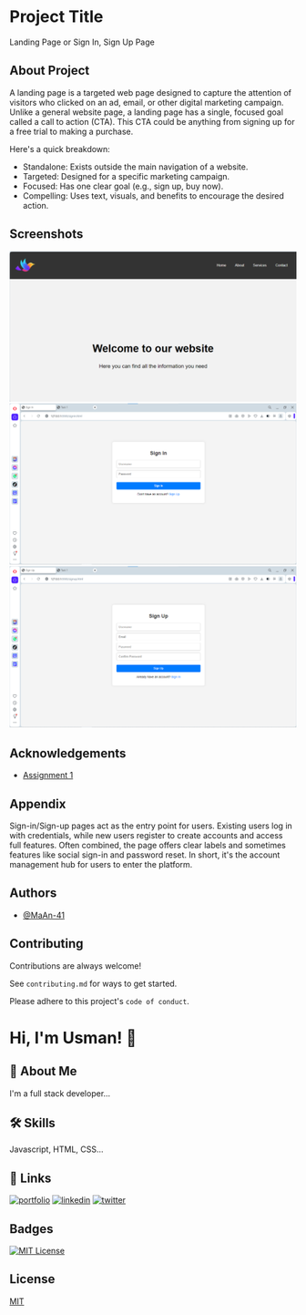 
# Project Title

Landing Page or Sign In, Sign Up Page

## About Project


A landing page is a targeted web page designed to capture the attention of visitors who clicked on an ad, email, or other digital marketing campaign. Unlike a general website page, a landing page has a single, focused goal called a call to action (CTA). This CTA could be anything from signing up for a free trial to making a purchase.

Here's a quick breakdown:

* Standalone: Exists outside the main navigation of a website.
* Targeted: Designed for a specific marketing campaign.
* Focused: Has one clear goal (e.g., sign up, buy now).
* Compelling: Uses text, visuals, and benefits to encourage the desired action.

## Screenshots

![Landing Page](https://github.com/MaAn-41/AcademicWork/blob/main/image/Landing%20Page.png)
![Sign In Page](https://github.com/MaAn-41/AcademicWork/blob/main/image/Sign%20In.png)
![Sign Up Page](https://github.com/MaAn-41/AcademicWork/blob/main/image/Sign%20up.png)
## Acknowledgements

 - [Assignment 1](https://github.com/MaAn-41/AcademicWork.git)


## Appendix

Sign-in/Sign-up pages act as the entry point for users. Existing users log in with credentials, while new users register to create accounts and access full features. Often combined, the page offers clear labels and sometimes features like social sign-in and password reset. In short, it's the account management hub for users to enter the platform.


## Authors

- [@MaAn-41](https://github.com/MaAn-41)


## Contributing

Contributions are always welcome!

See `contributing.md` for ways to get started.

Please adhere to this project's `code of conduct`.


# Hi, I'm Usman! 👋


## 🚀 About Me
I'm a full stack developer...


## 🛠 Skills
Javascript, HTML, CSS...


## 🔗 Links
[![portfolio](https://img.shields.io/badge/my_portfolio-000?style=for-the-badge&logo=ko-fi&logoColor=white)](https://katherineoelsner.com/)
[![linkedin](https://img.shields.io/badge/linkedin-0A66C2?style=for-the-badge&logo=linkedin&logoColor=white)](https://www.linkedin.com/)
[![twitter](https://img.shields.io/badge/twitter-1DA1F2?style=for-the-badge&logo=twitter&logoColor=white)](https://twitter.com/)


## Badges


[![MIT License](https://img.shields.io/badge/License-MIT-green.svg)](https://choosealicense.com/licenses/mit/)


## License

[MIT](https://choosealicense.com/licenses/mit/)


